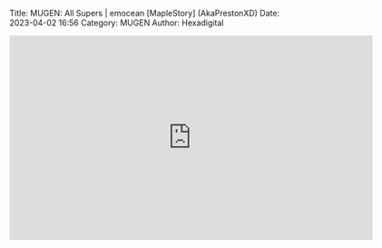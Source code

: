 Title: MUGEN: All Supers | emocean [MapleStory] (AkaPrestonXD)
Date: 2023-04-02 16:56
Category: MUGEN
Author: Hexadigital

<center><iframe src="https://www.youtube.com/embed/WYuAPbNeev4?feature=oembed" allow="accelerometer; autoplay; encrypted-media; gyroscope; picture-in-picture" width="640" height="360" frameborder="0"></iframe>


